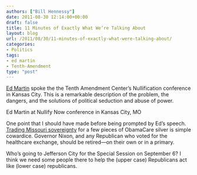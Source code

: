 ```yaml
---
authors: ["Bill Hennessy"]
date: 2011-08-30 12:14:00+00:00
draft: false
title: 11 Minutes of Exactly What We’re Talking About
layout: blog
url: /2011/08/30/11-minutes-of-exactly-what-were-talking-about/
categories:
- Politics
tags:
- ed martin
- Tenth-Amendment
type: "post"
---
```


[Ed Martin](https://edmartinforcongress.com/) spoke the the Tenth Amendment Center’s Nullification conference in Kansas City. This is a remarkable description of the problem, the dangers, and the solutions of political seduction and abuse of power. 



Ed Martin at Nullify Now conference in Kansas City, MO



One point that I should have made before being prompted by Ed’s speech. [Trading Missouri sovereignty](https://biggovernment.com/ptuohe/2011/08/21/despite-will-of-voters-missouri-lawmakers-move-to-implement-obamacare-exchanges/) for a few pieces of ObamaCare silver is simple cowardice. Governor Nixon, and any Republican who voted for the healthcare exchange, should be retired—on their own or in a primary.

Who’s going to Jefferson City for the Special Session on September 6? I think we need some people there to help the (upper case) Republicans act like (lower case) republicans.
